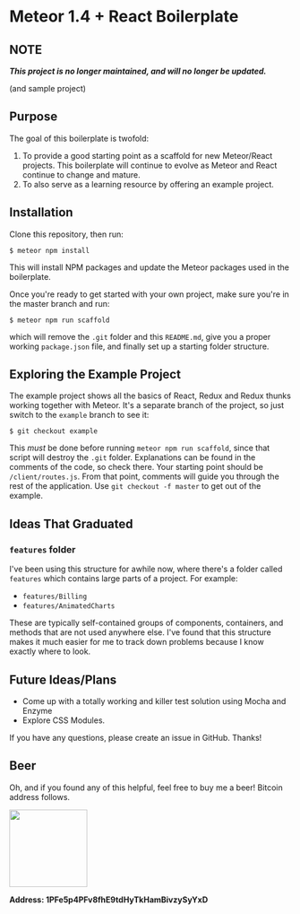 # Meteor 1.4 + React Boilerplate

## NOTE

***This project is no longer maintained, and will no longer be updated.***

(and sample project)

## Purpose

The goal of this boilerplate is twofold:

1. To provide a good starting point as a scaffold for new Meteor/React projects. This boilerplate will continue to evolve as Meteor and React continue to change and mature.
2. To also serve as a learning resource by offering an example project.

## Installation

Clone this repository, then run:

    $ meteor npm install

This will install NPM packages and update the Meteor packages used in the boilerplate.

Once you're ready to get started with your own project, make sure you're in the master branch and run:

    $ meteor npm run scaffold

which will remove the `.git` folder and this `README.md`, give you a proper working `package.json` file, and finally set up a starting folder structure.

## Exploring the Example Project

The example project shows all the basics of React, Redux and Redux thunks working together with Meteor. It's a separate branch of the project, so just switch to the `example` branch to see it:

    $ git checkout example

This _must_ be done before running `meteor npm run scaffold`, since that script will destroy the `.git` folder. Explanations can be found in the comments of the code, so check there. Your starting point should be `/client/routes.js`. From that point, comments will guide you through the rest of the application. Use `git checkout -f master` to get out of the example.

## Ideas That Graduated
### `features` folder

I've been using this structure for awhile now, where there's a folder called `features` which contains large parts of a project. For example:

* `features/Billing`
* `features/AnimatedCharts`

These are typically self-contained groups of components, containers, and methods that are not used anywhere else. I've found that this structure makes it much easier for me to track down problems because I know exactly where to look.

## Future Ideas/Plans

* Come up with a totally working and killer test solution using Mocha and Enzyme
* Explore CSS Modules.

If you have any questions, please create an issue in GitHub. Thanks!

## Beer

Oh, and if you found any of this helpful, feel free to buy me a beer! Bitcoin address follows.

<img src="http://i.imgur.com/H68h2je.jpg" width="139" height="138">

**Address: 1PFe5p4PFv8fhE9tdHyTkHamBivzySyYxD**
